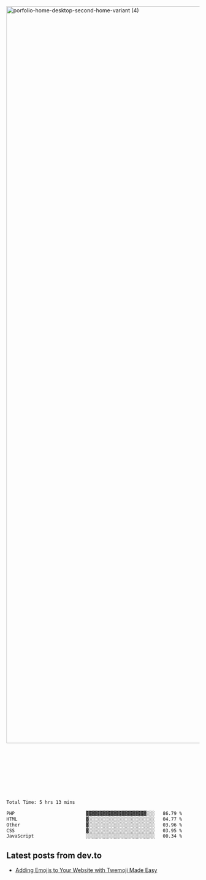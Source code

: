 <img width="1920" alt="porfolio-home-desktop-second-home-variant (4)" src="https://user-images.githubusercontent.com/44812120/231556360-1ee1d327-1a45-4bda-a93d-dd32a34149e4.png">
 
 
 
 
 
 <br><br><br><br><br><br><br>
<!--START_SECTION:waka-->

```txt
Total Time: 5 hrs 13 mins

PHP                          ▓▓▓▓▓▓▓▓▓▓▓▓▓▓▓▓▓▓▓▓▓▓░░░   86.79 %
HTML                         ▓░░░░░░░░░░░░░░░░░░░░░░░░   04.77 %
Other                        ▓░░░░░░░░░░░░░░░░░░░░░░░░   03.96 %
CSS                          ▓░░░░░░░░░░░░░░░░░░░░░░░░   03.95 %
JavaScript                   ░░░░░░░░░░░░░░░░░░░░░░░░░   00.34 %
```

<!--END_SECTION:waka-->

## Latest posts from dev.to
<!-- MEDIUM-STORY-LIST:START -->
- [Adding Emojis to Your Website with Twemoji Made Easy](https://dev.to/danielsebesta/adding-emojis-to-your-website-with-twemoji-made-easy-mc8)
<!-- MEDIUM-STORY-LIST:END -->

